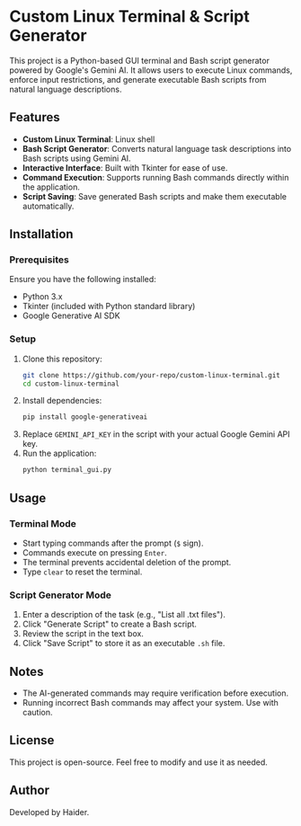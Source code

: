 # Custom Linux Terminal & Script Generator

This project is a Python-based GUI terminal and Bash script generator powered by Google's Gemini AI. It allows users to execute Linux commands, enforce input restrictions, and generate executable Bash scripts from natural language descriptions.

## Features
- **Custom Linux Terminal**: Linux shell
- **Bash Script Generator**: Converts natural language task descriptions into Bash scripts using Gemini AI.
- **Interactive Interface**: Built with Tkinter for ease of use.
- **Command Execution**: Supports running Bash commands directly within the application.
- **Script Saving**: Save generated Bash scripts and make them executable automatically.

## Installation
### Prerequisites
Ensure you have the following installed:
- Python 3.x
- Tkinter (included with Python standard library)
- Google Generative AI SDK

### Setup
1. Clone this repository:
   ```sh
   git clone https://github.com/your-repo/custom-linux-terminal.git
   cd custom-linux-terminal
   ```
2. Install dependencies:
   ```sh
   pip install google-generativeai
   ```
3. Replace `GEMINI_API_KEY` in the script with your actual Google Gemini API key.
4. Run the application:
   ```sh
   python terminal_gui.py
   ```

## Usage
### Terminal Mode
- Start typing commands after the prompt (`$` sign).
- Commands execute on pressing `Enter`.
- The terminal prevents accidental deletion of the prompt.
- Type `clear` to reset the terminal.

### Script Generator Mode
1. Enter a description of the task (e.g., "List all .txt files").
2. Click "Generate Script" to create a Bash script.
3. Review the script in the text box.
4. Click "Save Script" to store it as an executable `.sh` file.

## Notes
- The AI-generated commands may require verification before execution.
- Running incorrect Bash commands may affect your system. Use with caution.

## License
This project is open-source. Feel free to modify and use it as needed.

## Author
Developed by Haider.

